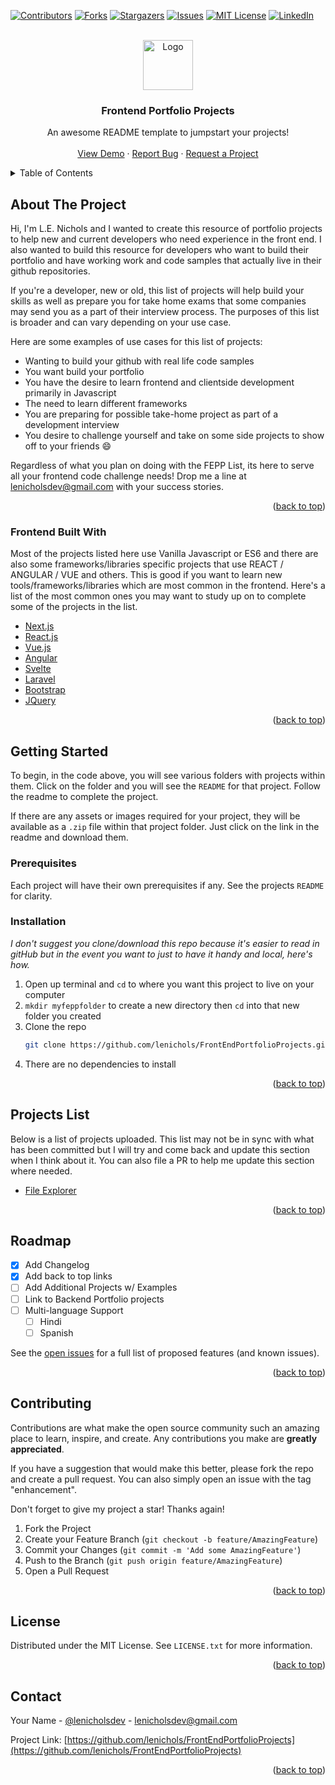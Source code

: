 <div id="top"></div>


<!-- PROJECT SHIELDS -->
<!--
*** I'm using markdown "reference style" links for readability.
*** Reference links are enclosed in brackets [ ] instead of parentheses ( ).
*** See the bottom of this document for the declaration of the reference variables
*** for contributors-url, forks-url, etc. This is an optional, concise syntax you may use.
*** https://www.markdownguide.org/basic-syntax/#reference-style-links
-->
[![Contributors][contributors-shield]][contributors-url]
[![Forks][forks-shield]][forks-url]
[![Stargazers][stars-shield]][stars-url]
[![Issues][issues-shield]][issues-url]
[![MIT License][license-shield]][license-url]
[![LinkedIn][linkedin-shield]][linkedin-url]



<!-- PROJECT LOGO -->
<br />
<div align="center">
  <a href="https://github.com/lenichols/FrontEndPortfolioProjects">
    <img src="images/logo.png" alt="Logo" width="80" height="80">
  </a>

  <h3 align="center">Frontend Portfolio Projects</h3>

  <p align="center">
    An awesome README template to jumpstart your projects!
    <br />
    <br />
    <a href="https://github.com/lenichols/FrontEndPortfolioProjects">View Demo</a>
    ·
    <a href="https://github.com/lenichols/FrontEndPortfolioProjects/issues">Report Bug</a>
    ·
    <a href="https://github.com/lenichols/FrontEndPortfolioProjects/issues">Request a Project</a>
  </p>
</div>



<!-- TABLE OF CONTENTS -->
<details>
  <summary>Table of Contents</summary>
  <ol>
    <li>
      <a href="#about-the-project">About The FEPP List</a>
      <ul>
        <li><a href="#built-with">Built With</a></li>
      </ul>
    </li>
    <li>
      <a href="#getting-started">Getting Started</a>
      <ul>
        <li><a href="#prerequisites">Prerequisites</a></li>
        <li><a href="#installation">Installation</a></li>
      </ul>
    </li>
    <li><a href="#usage">Usage</a></li>
    <li><a href="#roadmap">Roadmap</a></li>
    <li><a href="#contributing">Contributing</a></li>
    <li><a href="#license">License</a></li>
    <li><a href="#contact">Contact</a></li>
    <li><a href="#acknowledgments">Acknowledgments</a></li>
  </ol>
</details>



<!-- ABOUT THE PROJECT -->
## About The Project

Hi, I'm L.E. Nichols and I wanted to create this resource of portfolio projects to help new and current developers who need experience in the front end. I also wanted to build this resource for developers who want to build their portfolio and have working work and code samples that actually live in their github repositories.

If you're a developer, new or old, this list of projects will help build your skills as well as prepare you for take home exams that some companies may send you as a part of their interview process. The purposes of this list is broader and can vary depending on your use case.

Here are some examples of use cases for this list of projects:
* Wanting to build your github with real life code samples
* You want build your portfolio
* You have the desire to learn frontend and clientside development primarily in Javascript
* The need to learn different frameworks
* You are preparing for possible take-home project as part of a development interview
* You desire to challenge yourself and take on some side projects to show off to your friends :smile:

Regardless of what you plan on doing with the FEPP List, its here to serve all your frontend code challenge needs! Drop me a line at <a href="mailto=lenicholsdev@gmail.com">lenicholsdev@gmail.com</a> with your success stories.

<p align="right">(<a href="#top">back to top</a>)</p>



### Frontend Built With

Most of the projects listed here use Vanilla Javascript or ES6 and there are also some frameworks/libraries specific projects that use REACT / ANGULAR / VUE and others. This is good if you want to learn new tools/frameworks/libraries which are most common in the frontend. Here's a list of the most common ones you may want to study up on to complete some of the projects in the list.

* [Next.js](https://nextjs.org/)
* [React.js](https://reactjs.org/)
* [Vue.js](https://vuejs.org/)
* [Angular](https://angular.io/)
* [Svelte](https://svelte.dev/)
* [Laravel](https://laravel.com)
* [Bootstrap](https://getbootstrap.com)
* [JQuery](https://jquery.com)

<p align="right">(<a href="#top">back to top</a>)</p>



<!-- GETTING STARTED -->
## Getting Started

To begin, in the code above, you will see various folders with projects within them. Click on the folder and you will see the `README` for that project. Follow the readme to complete the project.

If there are any assets or images required for your project, they will be available as a `.zip` file within that project folder. Just click on the link in the readme and download them.

### Prerequisites

Each project will have their own prerequisites if any. See the projects `README` for clarity.

### Installation

_I don't suggest you clone/download this repo because it's easier to read in gitHub but in the event you want to just to have it handy and local, here's how._

1. Open up terminal and `cd` to where you want this project to live on your computer
2. `mkdir myfeppfolder` to create a new directory then `cd` into that new folder you created
3. Clone the repo
   ```sh
   git clone https://github.com/lenichols/FrontEndPortfolioProjects.git
   ```
4. There are no dependencies to install

<p align="right">(<a href="#top">back to top</a>)</p>



<!-- USAGE EXAMPLES -->
## Projects List

Below is a list of projects uploaded. This list may not be in sync with what has been committed but I will try and come back and update this section when I think about it. You can also file a PR to help me update this section where needed.

* [File Explorer](https://github.com/lenichols/FrontEndPortfolioProjects/tree/main/FileExplorer)


<p align="right">(<a href="#top">back to top</a>)</p>



<!-- ROADMAP -->
## Roadmap

- [x] Add Changelog
- [x] Add back to top links
- [ ] Add Additional Projects w/ Examples
- [ ] Link to Backend Portfolio projects
- [ ] Multi-language Support
    - [ ] Hindi
    - [ ] Spanish

See the [open issues](https://github.com/lenichols/FrontEndPortfolioProjects/issues) for a full list of proposed features (and known issues).

<p align="right">(<a href="#top">back to top</a>)</p>



<!-- CONTRIBUTING -->
## Contributing

Contributions are what make the open source community such an amazing place to learn, inspire, and create. Any contributions you make are **greatly appreciated**.

If you have a suggestion that would make this better, please fork the repo and create a pull request. You can also simply open an issue with the tag "enhancement".

Don't forget to give my project a star! Thanks again!

1. Fork the Project
2. Create your Feature Branch (`git checkout -b feature/AmazingFeature`)
3. Commit your Changes (`git commit -m 'Add some AmazingFeature'`)
4. Push to the Branch (`git push origin feature/AmazingFeature`)
5. Open a Pull Request

<p align="right">(<a href="#top">back to top</a>)</p>



<!-- LICENSE -->
## License

Distributed under the MIT License. See `LICENSE.txt` for more information.

<p align="right">(<a href="#top">back to top</a>)</p>



<!-- CONTACT -->
## Contact

Your Name - [@lenicholsdev](https://twitter.com/lenicholsdev) - lenicholsdev@gmail.com

Project Link: [https://github.com/lenichols/FrontEndPortfolioProjects](https://github.com/lenichols/FrontEndPortfolioProjects)

<p align="right">(<a href="#top">back to top</a>)</p>






<!-- MARKDOWN LINKS & IMAGES -->
<!-- https://www.markdownguide.org/basic-syntax/#reference-style-links -->
[contributors-shield]: https://img.shields.io/github/contributors/lenichols/FrontEndPortfolioProjects.svg?style=for-the-badge
[contributors-url]: https://github.com/lenichols/FrontEndPortfolioProjects/graphs/contributors
[forks-shield]: https://img.shields.io/github/forks/lenichols/FrontEndPortfolioProjects.svg?style=for-the-badge
[forks-url]: https://github.com/lenichols/FrontEndPortfolioProjects/network/members
[stars-shield]: https://img.shields.io/github/stars/lenichols/FrontEndPortfolioProjects.svg?style=for-the-badge
[stars-url]: https://github.com/lenichols/FrontEndPortfolioProjects/stargazers
[issues-shield]: https://img.shields.io/github/issues/lenichols/FrontEndPortfolioProjects.svg?style=for-the-badge
[issues-url]: https://github.com/lenichols/FrontEndPortfolioProjects/issues
[license-shield]: https://img.shields.io/github/license/lenichols/FrontEndPortfolioProjects.svg?style=for-the-badge
[license-url]: https://github.com/lenichols/FrontEndPortfolioProjects/blob/master/LICENSE.txt
[linkedin-shield]: https://img.shields.io/badge/-LinkedIn-black.svg?style=for-the-badge&logo=linkedin&colorB=555
[linkedin-url]: https://linkedin.com/in/lnicholsdev
